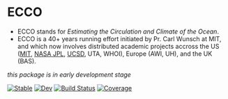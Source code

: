 # ECCO

- ECCO stands for _Estimating the Circulation and Climate of the Ocean_. 
- ECCO is a 40+ years running effort initiated by Pr. Carl Wunsch at MIT, and which now involves distributed academic projects accross the US ([MIT](https://github.com/MITgcm/MITgcm), [NASA JPL](https://www.ecco-group.org), [UCSD](https://www.ecco.ucsd.edu), UTA, WHOI), Europe (AWI, UH), and the UK (BAS).

_this package is in early development stage_

[![Stable](https://img.shields.io/badge/docs-stable-blue.svg)](https://gaelforget.github.io/ECCO.jl/stable/)
[![Dev](https://img.shields.io/badge/docs-dev-blue.svg)](https://gaelforget.github.io/ECCO.jl/dev/)
[![Build Status](https://github.com/gaelforget/ECCO.jl/actions/workflows/CI.yml/badge.svg?branch=main)](https://github.com/gaelforget/ECCO.jl/actions/workflows/CI.yml?query=branch%3Amain)
[![Coverage](https://codecov.io/gh/gaelforget/ECCO.jl/branch/main/graph/badge.svg)](https://codecov.io/gh/gaelforget/ECCO.jl)
